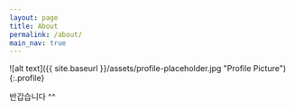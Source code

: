 ```yaml
---
layout: page
title: About
permalink: /about/
main_nav: true
---
```


![alt text]({{ site.baseurl }}/assets/profile-placeholder.jpg "Profile Picture"){:.profile}

반갑습니다 ^^ 

[centrarium]: https://github.com/bencentra/centrarium
[bencentra]: http://bencentra.com
[jekyll]: https://github.com/jekyll/jekyll

